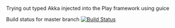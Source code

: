 Trying out typed Akka injected into the Play framework using guice

Build status for master branch [![Build Status](https://travis-ci.org/scottkwalker/play-guice-typed-akka.svg?branch=master)](https://travis-ci.org/scottkwalker/play-guice-typed-akka)